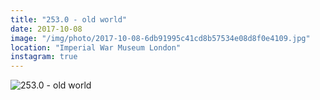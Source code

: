 ```yaml
---
title: "253.0 - old world"
date: 2017-10-08
image: "/img/photo/2017-10-08-6db91995c41cd8b57534e08d8f0e4109.jpg"
location: "Imperial War Museum London"
instagram: true
---
```


![253.0 - old world](/img/photo/2017-10-08-6db91995c41cd8b57534e08d8f0e4109.jpg)
